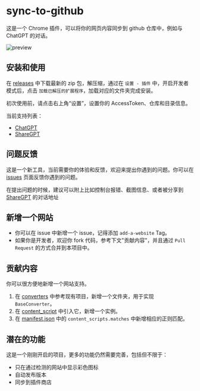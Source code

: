 # sync-to-github

这是一个 Chrome 插件，可以将你的网页内容同步到 github 仓库中，例如与 ChatGPT 的对话。

![preview](./docs/preview.gif)

## 安装和使用

在 [releases](https://github.com/aircloud/sync-to-github/releases) 中下载最新的 zip 包，解压缩，通过在 `设置 - 插件` 中，开启开发者模式后，点击 `加载已解压的扩展程序`，加载对应的文件夹完成安装。

初次使用前，请点击右上角“设置”，设置你的 AccessToken、仓库和目录信息。

当前支持列表：

- [ChatGPT](https://chat.openai.com/)
- [ShareGPT](https://sharegpt.com)

## 问题反馈

这是一个新工具，当前需要你的体验和反馈，欢迎来提出你遇到的问题。你可以在 [issues](https://github.com/aircloud/sync-to-github/issues) 页面反馈你遇到的问题。

在提出问题的时候，建议可以附上比如控制台报错、截图信息、或者被分享到 [ShareGPT](https://sharegpt.com) 的对话地址

## 新增一个网站

- 你可以在 issue 中新增一个 issue，记得添加 `add-a-website` Tag。
- 如果你是开发者，欢迎你 fork 代码，参考下文"贡献内容"，并且通过 `Pull Request` 的方式合并到本项目中。

## 贡献内容

你可以很方便地新增一个网站支持。

1. 在 [converters](apps/chrome-ext/src/converters) 中参考现有项目，新增一个文件夹，用于实现 `BaseConverter`。
2. 在 [content_script](apps/chrome-ext/src/content_script.ts) 中引入它，新增一个实例。
3. 在 [manifest.json](apps/chrome-ext/public/manifest.json) 中的 `content_scripts.matches` 中新增相应的正则匹配。

## 潜在的功能

这是一个刚刚开启的项目，更多的功能仍然需要完善，包括但不限于：

- 只在通过检测的网站中显示彩色图标
- 自动发布版本
- 同步到插件商店
